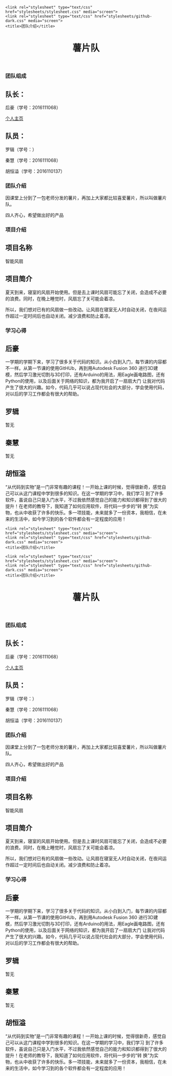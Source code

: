 <html><head>
    <meta charset="utf-8">
    <meta http-equiv="X-UA-Compatible" content="chrome=1">

    <link rel="stylesheet" type="text/css" href="stylesheets/stylesheet.css" media="screen">
    <link rel="stylesheet" type="text/css" href="stylesheets/github-dark.css" media="screen">
    <title>团队介绍</title>
  </head>
  <body>
    <header>
      <div class="container">
        <h1>薯片队</h1>
      </div>
    </header>
    <div class="container">
      <section id="main_content" deep="1">
        <h3>团队组成</h3>
          <h2>队长：</h2>
            <p>后豪（学号：2016111068）</p>
            <p><a href="https://houhao502.github.io/first-try/">个人主页</a></p>
          <h2>队员：</h2>
            <p>罗辑（学号：）</p>
            <p>秦慧（学号：2016111068）</p>
            <p>胡恒溢（学号：2016110137）</p>
        <h3>团队介绍</h3>
          <p>因课堂上分到了一包老师分发的薯片，再加上大家都比较喜爱薯片，所以叫做薯片队。</p>
          <p>四人齐心，希望做出好的产品</p><p>
        </p><h3>项目介绍</h3>
          <h2>项目名称</h2>
            <p>智能风扇</p>
          <h2>项目简介</h2>
            <p>夏天到来，寝室的风扇开始使用。但是去上课时风扇可能忘了关闭，会造成不必要的浪费。同时，在晚上睡觉时，风扇忘了关可能会着凉。</p>
            <p>所以，我们想对已有的风扇做一些改动。让风扇在寝室无人时自动关闭，在夜间运作超过一定时间后也自动关闭。减少浪费和防止着凉。</p><p>
        </p><h3>学习心得</h3>
          <h2>后豪</h2>
            <p>一学期的学期下来，学习了很多关于代码的知识。从小白到入门，每节课的内容都不一样。从第一节课的使用GitHUb，再到用Autodesk Fusion 360
        进行3D建模，然后学习激光切割与3D打印，还有Arduino的用法，用Eagle画电路图，还有Python的使用，以及后面关于网络的知识，都为我开启了一扇扇大门
        让我对代码产生了很大的兴趣。如今，代码几乎可以说占现代社会的大部分，学会使用代码，对以后的学习工作都会有很大的帮助。</p>
          <h2>罗辑</h2>
            <p>暂无</p>
          <h2>秦慧</h2>
            <p>暂无</p>
          <h2>胡恒溢</h2>
            <p>“从代码到实物”是一门非常有趣的课程！一开始上课的时候，觉得很新奇，感觉自己可以从这门课程中学到很多的知识。在这一学期的学习中，我们学习
              到了许多软件，虽说自己只是入门水平，不过我依然感觉自己的能力和知识都得到了很大的提升！在老师的教导下，我知道了如何应用软件，将代码一步步的“转
              换”为实物，也从中收获了许多的快乐。多一项技能，未来就多了一份资本，我相信，在未来的生活中，如今学习到的各个软件都会有一定程度的应用！</p>
      </section>
    </div>
  

</body></html>
<head>
    <meta charset="utf-8">
    <meta http-equiv="X-UA-Compatible" content="chrome=1">

    <link rel="stylesheet" type="text/css" href="stylesheets/stylesheet.css" media="screen">
    <link rel="stylesheet" type="text/css" href="stylesheets/github-dark.css" media="screen">
    <title>团队介绍</title>
  </head>
<html><head>
    <meta charset="utf-8">
    <meta http-equiv="X-UA-Compatible" content="chrome=1">

    <link rel="stylesheet" type="text/css" href="stylesheets/stylesheet.css" media="screen">
    <link rel="stylesheet" type="text/css" href="stylesheets/github-dark.css" media="screen">
    <title>团队介绍</title>
  </head>
  <body>
    <header>
      <div class="container">
        <h1>薯片队</h1>
      </div>
    </header>
    <div class="container">
      <section id="main_content" deep="1">
        <h3>团队组成</h3>
          <h2>队长：</h2>
            <p>后豪（学号：2016111068）</p>
            <p><a href="https://houhao502.github.io/first-try/">个人主页</a></p>
          <h2>队员：</h2>
            <p>罗辑（学号：）</p>
            <p>秦慧（学号：2016111068）</p>
            <p>胡恒溢（学号：2016110137）</p>
        <h3>团队介绍</h3>
          <p>因课堂上分到了一包老师分发的薯片，再加上大家都比较喜爱薯片，所以叫做薯片队。</p>
          <p>四人齐心，希望做出好的产品</p><p>
        </p><h3>项目介绍</h3>
          <h2>项目名称</h2>
            <p>智能风扇</p>
          <h2>项目简介</h2>
            <p>夏天到来，寝室的风扇开始使用。但是去上课时风扇可能忘了关闭，会造成不必要的浪费。同时，在晚上睡觉时，风扇忘了关可能会着凉。</p>
            <p>所以，我们想对已有的风扇做一些改动。让风扇在寝室无人时自动关闭，在夜间运作超过一定时间后也自动关闭。减少浪费和防止着凉。</p><p>
        </p><h3>学习心得</h3>
          <h2>后豪</h2>
            <p>一学期的学期下来，学习了很多关于代码的知识。从小白到入门，每节课的内容都不一样。从第一节课的使用GitHUb，再到用Autodesk Fusion 360
        进行3D建模，然后学习激光切割与3D打印，还有Arduino的用法，用Eagle画电路图，还有Python的使用，以及后面关于网络的知识，都为我开启了一扇扇大门
        让我对代码产生了很大的兴趣。如今，代码几乎可以说占现代社会的大部分，学会使用代码，对以后的学习工作都会有很大的帮助。</p>
          <h2>罗辑</h2>
            <p>暂无</p>
          <h2>秦慧</h2>
            <p>暂无</p>
          <h2>胡恒溢</h2>
            <p>“从代码到实物”是一门非常有趣的课程！一开始上课的时候，觉得很新奇，感觉自己可以从这门课程中学到很多的知识。在这一学期的学习中，我们学习
              到了许多软件，虽说自己只是入门水平，不过我依然感觉自己的能力和知识都得到了很大的提升！在老师的教导下，我知道了如何应用软件，将代码一步步的“转
              换”为实物，也从中收获了许多的快乐。多一项技能，未来就多了一份资本，我相信，在未来的生活中，如今学习到的各个软件都会有一定程度的应用！</p>
      </section>
    </div>
  

</body></html>
